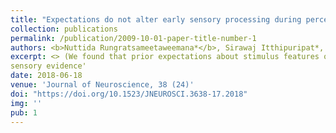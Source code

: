 ```yaml
---
title: "Expectations do not alter early sensory processing during perceptual decision-making"
collection: publications
permalink: /publication/2009-10-01-paper-title-number-1
authors: <b>Nuttida Rungratsameetaweemana*</b>, Sirawaj Itthipuripat*, Annalisa Salazar, John T. Serences
excerpt: <> (We found that prior expectations about stimulus features or motor responses lead to comparable behavioral improvement as increasing the amount of)
sensory evidence'
date: 2018-06-18
venue: 'Journal of Neuroscience, 38 (24)'
doi: "https://doi.org/10.1523/JNEUROSCI.3638-17.2018"
img: ''
pub: 1
---
```

